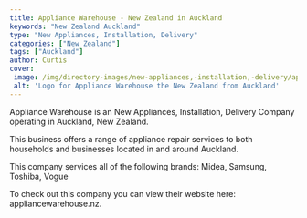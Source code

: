 ```yaml
---
title: Appliance Warehouse - New Zealand in Auckland
keywords: "New Zealand Auckland"
type: "New Appliances, Installation, Delivery"
categories: ["New Zealand"]
tags: ["Auckland"]
author: Curtis
cover: 
 image: /img/directory-images/new-appliances,-installation,-delivery/appliance-warehouse.webp
 alt: 'Logo for Appliance Warehouse the New Zealand from Auckland'
---
```


Appliance Warehouse is an New Appliances, Installation, Delivery Company operating in Auckland, New Zealand.

This business offers a range of appliance repair services to both households and businesses located in and around Auckland.

This company services all of the following brands: Midea, Samsung, Toshiba, Vogue

To check out this company you can view their website here: appliancewarehouse.nz.
